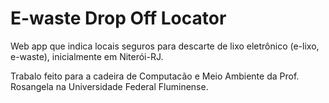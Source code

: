 E-waste Drop Off Locator
========================

Web app que indica locais seguros para descarte de lixo eletrônico (e-lixo, e-waste), inicialmente em Niterói-RJ.

Trabalo feito para a cadeira de Computacão e Meio Ambiente da Prof. Rosangela na Universidade Federal Fluminense.